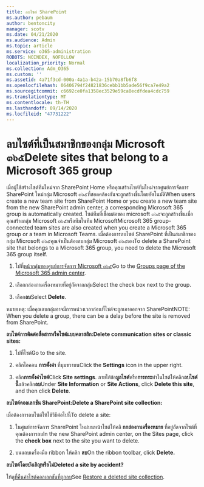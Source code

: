 ```yaml
---
title: ลบไซต์ SharePoint
ms.author: pebaum
author: bentoncity
manager: scotv
ms.date: 04/21/2020
ms.audience: Admin
ms.topic: article
ms.service: o365-administration
ROBOTS: NOINDEX, NOFOLLOW
localization_priority: Normal
ms.collection: Adm_O365
ms.custom: ''
ms.assetid: 4a71f3cd-000a-4a1a-b42a-15b70a8fb6f8
ms.openlocfilehash: 06406794f24821836cebb1bb5ade56f9ca7e49a2
ms.sourcegitcommit: c6692ce0fa1358ec3529e59ca0ecdfdea4cdc759
ms.translationtype: MT
ms.contentlocale: th-TH
ms.lasthandoff: 09/14/2020
ms.locfileid: "47731222"
---
```

# <a name="delete-sites-that-belong-to-a-microsoft-365-group"></a><span data-ttu-id="afa9f-102">ลบไซต์ที่เป็นสมาชิกของกลุ่ม Microsoft ๓๖๕</span><span class="sxs-lookup"><span data-stu-id="afa9f-102">Delete sites that belong to a Microsoft 365 group</span></span>

<span data-ttu-id="afa9f-103">เมื่อผู้ใช้สร้างไซต์ทีมใหม่จาก SharePoint Home หรือคุณสร้างไซต์ทีมใหม่จากศูนย์การจัดการ SharePoint ใหม่กลุ่ม Microsoft ๓๖๕ที่สอดคล้องกันจะถูกสร้างขึ้นโดยอัตโนมัติ</span><span class="sxs-lookup"><span data-stu-id="afa9f-103">When users create a new team site from SharePoint Home or you create a new team site from the new SharePoint admin center, a corresponding Microsoft 365 group is automatically created.</span></span> <span data-ttu-id="afa9f-104">ไซต์ทีมที่เชื่อมต่อของ microsoft ๓๖๕จะถูกสร้างขึ้นเมื่อคุณสร้างกลุ่ม Microsoft ๓๖๕หรือทีมในทีม Microsoft</span><span class="sxs-lookup"><span data-stu-id="afa9f-104">Microsoft 365 group-connected team sites are also created when you create a Microsoft 365 group or a team in Microsoft Teams.</span></span> <span data-ttu-id="afa9f-105">เมื่อต้องการลบไซต์ SharePoint ที่เป็นสมาชิกของกลุ่ม Microsoft ๓๖๕คุณจำเป็นต้องลบกลุ่ม Microsoft ๓๖๕เอง</span><span class="sxs-lookup"><span data-stu-id="afa9f-105">To delete a SharePoint site that belongs to a Microsoft 365 group, you need to delete the Microsoft 365 group itself.</span></span> 
  
1. <span data-ttu-id="afa9f-106">ไปที่[หน้ากลุ่มของศูนย์การจัดการ Microsoft ๓๖๕](https://portal.office.com/adminportal/home#/groups)</span><span class="sxs-lookup"><span data-stu-id="afa9f-106">Go to the [Groups page of the Microsoft 365 admin center](https://portal.office.com/adminportal/home#/groups).</span></span>
    
2. <span data-ttu-id="afa9f-107">เลือกกล่องกาเครื่องหมายที่อยู่ถัดจากกลุ่ม</span><span class="sxs-lookup"><span data-stu-id="afa9f-107">Select the check box next to the group.</span></span>
    
3. <span data-ttu-id="afa9f-108">เลือก**ลบ**</span><span class="sxs-lookup"><span data-stu-id="afa9f-108">Select **Delete**.</span></span>
    
<span data-ttu-id="afa9f-109">หมายเหตุ: เมื่อคุณลบกลุ่มอาจมีการหน่วงเวลาก่อนที่ไซต์จะถูกเอาออกจาก SharePoint</span><span class="sxs-lookup"><span data-stu-id="afa9f-109">NOTE: When you delete a group, there can be a delay before the site is removed from SharePoint.</span></span>
  
<span data-ttu-id="afa9f-110">**ลบไซต์การติดต่อสื่อสารหรือไซต์แบบคลาสสิก:**</span><span class="sxs-lookup"><span data-stu-id="afa9f-110">**Delete communication sites or classic sites:**</span></span>

1. <span data-ttu-id="afa9f-111">ไปที่ไซต์</span><span class="sxs-lookup"><span data-stu-id="afa9f-111">Go to the site.</span></span>
  
2. <span data-ttu-id="afa9f-112">คลิกไอคอน **การตั้งค่า** ที่มุมขวาบน</span><span class="sxs-lookup"><span data-stu-id="afa9f-112">Click the **Settings** icon in the upper right.</span></span> 
  
3. <span data-ttu-id="afa9f-113">คลิก**การตั้งค่าไซต์**</span><span class="sxs-lookup"><span data-stu-id="afa9f-113">Click **Site settings**.</span></span> <span data-ttu-id="afa9f-114">ภายใต้ข้อ**มูลไซต์**หรือ**การกระ**ทำในไซต์ให้คลิก**ลบไซต์นี้**แล้วคลิก**ลบ**</span><span class="sxs-lookup"><span data-stu-id="afa9f-114">Under **Site Information** or **Site Actions**, click **Delete this site**, and then click **Delete**.</span></span>
  
<span data-ttu-id="afa9f-115">**ลบไซต์คอลเลกชัน SharePoint:**</span><span class="sxs-lookup"><span data-stu-id="afa9f-115">**Delete a SharePoint site collection:**</span></span>

<span data-ttu-id="afa9f-116">เมื่อต้องการลบไซต์ให้ใช้วิธีต่อไปนี้</span><span class="sxs-lookup"><span data-stu-id="afa9f-116">To delete a site:</span></span>
  
1. <span data-ttu-id="afa9f-117">ในศูนย์การจัดการ SharePoint ใหม่บนหน้าไซต์ให้คลิ **กกล่องกาเครื่องหมาย** ที่อยู่ถัดจากไซต์ที่คุณต้องการลบ</span><span class="sxs-lookup"><span data-stu-id="afa9f-117">In the new SharePoint admin center, on the Sites page, click the **check box** next to the site you want to delete.</span></span> 
    
2. <span data-ttu-id="afa9f-118">บนแถบเครื่องมือ ribbon ให้คลิก **ลบ**</span><span class="sxs-lookup"><span data-stu-id="afa9f-118">On the ribbon toolbar, click **Delete.**</span></span>
    
<span data-ttu-id="afa9f-119">**ลบไซต์โดยบังเอิญหรือไม่**</span><span class="sxs-lookup"><span data-stu-id="afa9f-119">**Deleted a site by accident?**</span></span>

<span data-ttu-id="afa9f-120">ให้ดู[ที่คืนค่าไซต์คอลเลกชันที่ถูกลบ](https://go.microsoft.com/fwlink/?linkid=867660)</span><span class="sxs-lookup"><span data-stu-id="afa9f-120">See [Restore a deleted site collection](https://go.microsoft.com/fwlink/?linkid=867660).</span></span>
  

